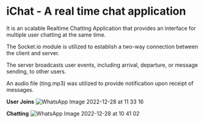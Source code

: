 # iChat - A real time chat application

It is an scalable Realtime Chatting Application that provides an interface for multiple user chatting at the same time.

The Socket.io module is utilized to establish a two-way connection between the client and server.

The server broadcasts user events, including arrival, departure, or message sending, to other users.

An audio file (ting.mp3) was utilized to provide notification upon receipt of messages.


**User Joins**
![WhatsApp Image 2022-12-28 at 11 33 16](https://user-images.githubusercontent.com/74254913/211632564-1368e41f-cbe1-4336-bef4-b5f0d1a4e2a5.jpeg)


**Chatting**
![WhatsApp Image 2022-12-28 at 10 41 02](https://user-images.githubusercontent.com/74254913/211632579-e5312ed6-e0b9-4de1-8009-ccc84a3c0aa0.jpeg)
